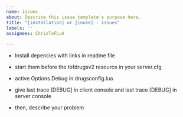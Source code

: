 ```yaml
---
name: issues
about: Describe this issue template's purpose here.
title: "[installation] or [inuse] - issues"
labels: ''
assignees: ChrisToFLuA

---
```


* Install depencies with links in readme file
* start them before the tofdrugsv2 resource in your server.cfg
* active Options.Debug in drugsconfig.lua

* give last trace [DEBUG] in client console and last trace [DEBUG] in server console

* then, describe your problem
